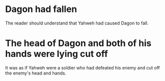 # Dagon had fallen

The reader should understand that Yahweh had caused Dagon to fall.

# The head of Dagon and both of his hands were lying cut off

It was as if Yahweh were a soldier who had defeated his enemy and cut off the enemy's head and hands.


